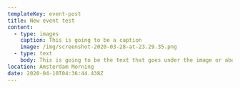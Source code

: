 ```yaml
---
templateKey: event-post
title: New event test
content:
  - type: images
    caption: This is going to be a caption
    image: /img/screenshot-2020-03-28-at-23.29.35.png
  - type: text
    body: This is going to be the text that goes under the image or above the image
location: Amsterdam Morning
date: 2020-04-10T04:36:44.438Z
---
```

